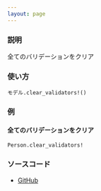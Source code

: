 ```yaml
---
layout: page
---
```

### 説明
全てのバリデーションをクリア

### 使い方
    モデル.clear_validators!()


### 例
#### 全てのバリデーションをクリア
    Person.clear_validators!

### ソースコード
* [GitHub](https://github.com/rails/rails/blob/f33d52c95217212cbacc8d5e44b5a8e3cdc6f5b3/activemodel/lib/active_model/validations.rb#L234)